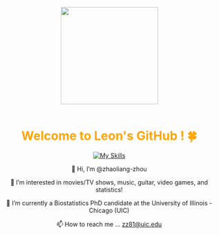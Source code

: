 <div align="center">

  <!-- Knock Code Pictures -->
  <picture>
    <source media="(prefers-color-scheme: dark)" srcset="https://cdn.jsdelivr.net/gh/sun0225SUN/sun0225SUN/assets/images/coding.gif" />
    <source media="(prefers-color-scheme: light)" srcset="https://cdn.jsdelivr.net/gh/sun0225SUN/sun0225SUN/assets/images/developer.svg" height="225px" />
    <img src="https://cdn.jsdelivr.net/gh/sun0225SUN/sun0225SUN/assets/images/coding.gif" />
  </picture>

  <!-- for beauty -->
  <div>&nbsp;</div>
<!-- Welcome words -->
<h1 style="color: #FFA500;">Welcome to Leon's GitHub ! 🍀</h1>

<!-- Skills Emoji -->
[![My Skills](https://skillicons.dev/icons?i=r,py,pytorch,tensorflow,sklearn,stackoverflow,wordpress,latex,notion,github,visualstudio,vscode,pycharm,anaconda&theme=dark&perline=7)](https://skillicons.dev)

 👋 Hi, I’m @zhaoliang-zhou <br>
 
 👀 I’m interested in movies/TV shows, music, guitar, video games, and statistics! <br>
 
 🌱 I’m currently a Biostatistics PhD candidate at the University of Illinois - Chicago (UIC) <br>
 
 📫 How to reach me ... zz81@uic.edu

<!---
zhaoliang-zhou/zhaoliang-zhou is a ✨ special ✨ repository because its `README.md` (this file) appears on your GitHub profile.
You can click the Preview link to take a look at your changes.
--->
